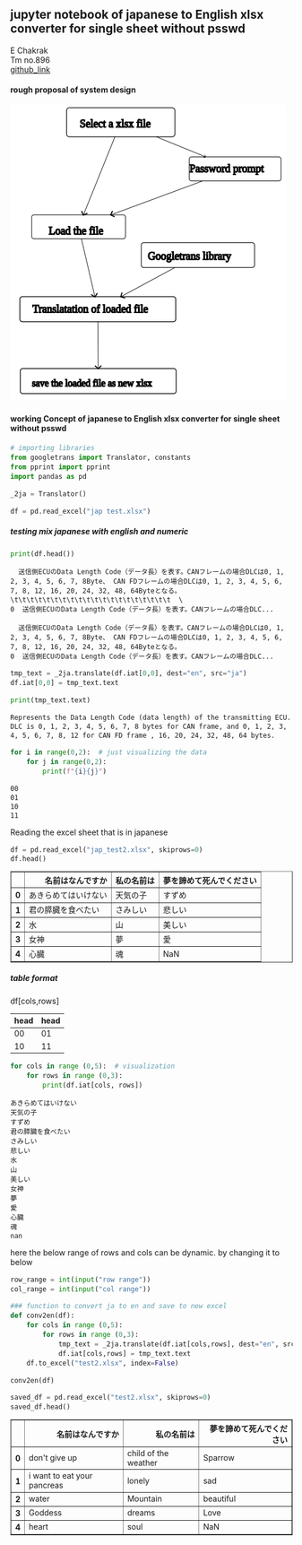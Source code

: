 ## jupyter notebook of japanese to English xlsx converter for single sheet without psswd
E Chakrak <br>
Tm no.896 <br>
[github_link](https://www.github.com/Ch4kr4k/ja23nxlsx)

#### rough proposal of system design
![sys](systemdesign.png)

#### working Concept of japanese to English xlsx converter for single sheet without psswd


```python
# importing libraries
from googletrans import Translator, constants
from pprint import pprint
import pandas as pd
```


```python
_2ja = Translator() 
```


```python
df = pd.read_excel("jap test.xlsx")
```

##### testing mix japanese with english and numeric


```python
print(df.head())
```

      送信側ECUのData Length Code（データ長）を表す。CANフレームの場合DLCは0, 1, 2, 3, 4, 5, 6, 7, 8Byte、 CAN FDフレームの場合DLCは0, 1, 2, 3, 4, 5, 6, 7, 8, 12, 16, 20, 24, 32, 48, 64Byteとなる。\t\t\t\t\t\t\t\t\t\t\t\t\t\t\t\t\t\t\t\t  \
    0  送信側ECUのData Length Code（データ長）を表す。CANフレームの場合DLC...                                                                                                                                                     
    
      送信側ECUのData Length Code（データ長）を表す。CANフレームの場合DLCは0, 1, 2, 3, 4, 5, 6, 7, 8Byte、 CAN FDフレームの場合DLCは0, 1, 2, 3, 4, 5, 6, 7, 8, 12, 16, 20, 24, 32, 48, 64Byteとなる。  
    0  送信側ECUのData Length Code（データ長）を表す。CANフレームの場合DLC...                                                                                                            



```python
tmp_text = _2ja.translate(df.iat[0,0], dest="en", src="ja")
df.iat[0,0] = tmp_text.text
```


```python
print(tmp_text.text)
```

    Represents the Data Length Code (data length) of the transmitting ECU. DLC is 0, 1, 2, 3, 4, 5, 6, 7, 8 bytes for CAN frame, and 0, 1, 2, 3, 4, 5, 6, 7, 8, 12 for CAN FD frame , 16, 20, 24, 32, 48, 64 bytes.



```python
for i in range(0,2):  # just visualizing the data
    for j in range(0,2):
        print(f"{i}{j}")
```

    00
    01
    10
    11


Reading the excel sheet that is in japanese


```python
df = pd.read_excel("jap_test2.xlsx", skiprows=0)
df.head()
```




<div>
<style scoped>
    .dataframe tbody tr th:only-of-type {
        vertical-align: middle;
    }

    .dataframe tbody tr th {
        vertical-align: top;
    }

    .dataframe thead th {
        text-align: right;
    }
</style>
<table border="1" class="dataframe">
  <thead>
    <tr style="text-align: right;">
      <th></th>
      <th>名前はなんですか</th>
      <th>私の名前は</th>
      <th>夢を諦めて死んでください</th>
    </tr>
  </thead>
  <tbody>
    <tr>
      <th>0</th>
      <td>あきらめてはいけない</td>
      <td>天気の子</td>
      <td>すずめ</td>
    </tr>
    <tr>
      <th>1</th>
      <td>君の膵臓を食べたい</td>
      <td>さみしい</td>
      <td>悲しい</td>
    </tr>
    <tr>
      <th>2</th>
      <td>水</td>
      <td>山</td>
      <td>美しい</td>
    </tr>
    <tr>
      <th>3</th>
      <td>女神</td>
      <td>夢</td>
      <td>愛</td>
    </tr>
    <tr>
      <th>4</th>
      <td>心臓</td>
      <td>魂</td>
      <td>NaN</td>
    </tr>
  </tbody>
</table>
</div>



##### table format
df[cols,rows]

|head|head|
|--|--|
|00|01|
|10|11|


```python
for cols in range (0,5):  # visualization
    for rows in range (0,3):
        print(df.iat[cols, rows])
```

    あきらめてはいけない
    天気の子
    すずめ
    君の膵臓を食べたい
    さみしい
    悲しい
    水
    山
    美しい
    女神
    夢
    愛
    心臓
    魂
    nan


here the below range of rows and cols can be dynamic. by changing it to below
```python
row_range = int(input("row range"))
col_range = int(input("col range"))

```


```python
### function to convert ja to en and save to new excel
def conv2en(df):
    for cols in range (0,5):
        for rows in range (0,3):
            tmp_text = _2ja.translate(df.iat[cols,rows], dest="en", src="ja")
            df.iat[cols,rows] = tmp_text.text
    df.to_excel("test2.xlsx", index=False)
```


```python
conv2en(df)
```


```python
saved_df = pd.read_excel("test2.xlsx", skiprows=0)
saved_df.head()
```




<div>
<style scoped>
    .dataframe tbody tr th:only-of-type {
        vertical-align: middle;
    }

    .dataframe tbody tr th {
        vertical-align: top;
    }

    .dataframe thead th {
        text-align: right;
    }
</style>
<table border="1" class="dataframe">
  <thead>
    <tr style="text-align: right;">
      <th></th>
      <th>名前はなんですか</th>
      <th>私の名前は</th>
      <th>夢を諦めて死んでください</th>
    </tr>
  </thead>
  <tbody>
    <tr>
      <th>0</th>
      <td>don't give up</td>
      <td>child of the weather</td>
      <td>Sparrow</td>
    </tr>
    <tr>
      <th>1</th>
      <td>i want to eat your pancreas</td>
      <td>lonely</td>
      <td>sad</td>
    </tr>
    <tr>
      <th>2</th>
      <td>water</td>
      <td>Mountain</td>
      <td>beautiful</td>
    </tr>
    <tr>
      <th>3</th>
      <td>Goddess</td>
      <td>dreams</td>
      <td>Love</td>
    </tr>
    <tr>
      <th>4</th>
      <td>heart</td>
      <td>soul</td>
      <td>NaN</td>
    </tr>
  </tbody>
</table>
</div>




```python

```
